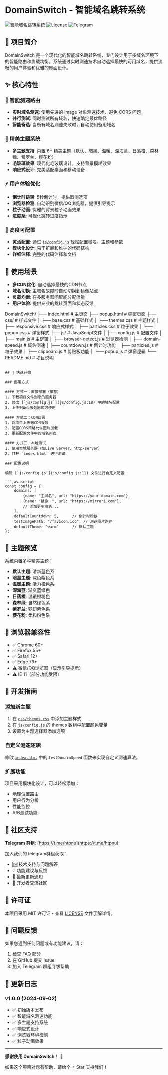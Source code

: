 # DomainSwitch - 智能域名跳转系统

![智能域名跳转系统](https://img.shields.io/badge/Version-1.0.0-blue.svg)
![License](https://img.shields.io/badge/License-MIT-green.svg)
![Telegram](https://img.shields.io/badge/Telegram-Group-blue.svg)

## 🌟 项目简介

DomainSwitch 是一个现代化的智能域名跳转系统，专门设计用于多域名环境下的智能路由和负载均衡。系统通过实时测速技术自动选择最快的可用域名，提供流畅的用户体验和优雅的界面设计。

## ✨ 核心特性

### 🚀 智能测速路由
- **实时域名测速**: 使用先进的 Image 对象测速技术，避免 CORS 问题
- **并行测试**: 同时测试所有域名，快速确定最优路径
- **智能备选**: 当所有域名测速失败时，自动使用备用域名

### 🎨 精美主题系统
- **多主题支持**: 内置 6+ 精美主题（默认、暗黑、温暖、深海蓝、日落橙、森林绿、紫罗兰、樱花粉）
- **毛玻璃效果**: 现代化毛玻璃设计，支持背景模糊效果
- **响应式设计**: 完美适配桌面和移动设备

### ⚡ 用户体验优化
- **倒计时跳转**: 5秒倒计时，提供取消选项
- **浏览器检测**: 自动识别微信/QQ浏览器，提供引导提示
- **粒子动画**: 优雅的背景粒子动画效果
- **进度条**: 可视化跳转进度指示

### 🔧 高度可配置
- **灵活配置**: 通过 [`js/config.js`](js/config.js:1) 轻松配置域名、主题和参数
- **模块化设计**: 易于扩展和维护的代码结构
- **详细注释**: 完整的代码注释和文档

## 🎯 使用场景

- **多CDN优化**: 自动选择最快的CDN节点
- **域名切换**: 主域名故障时自动切换到镜像站点
- **负载均衡**: 在多服务器间智能分配流量
- **用户体验**: 提供专业的跳转页面和状态反馈


DomainSwitch/
├── index.html              # 主页面
├── popup.html             # 弹窗页面
├── css/                   # 样式文件
│   ├── base.css           # 基础样式
│   ├── themes.css         # 主题样式
│   ├── responsive.css     # 响应式样式
│   ├── particles.css      # 粒子效果
│   └── popup.css          # 弹窗样式
├── js/                    # JavaScript文件
│   ├── config.js          # 配置文件
│   ├── main.js            # 主逻辑
│   ├── browser-detect.js  # 浏览器检测
│   ├── domain-speed.js    # 域名测速
│   ├── countdown.js       # 倒计时功能
│   ├── particles.js       # 粒子效果
│   ├── clipboard.js       # 剪贴板功能
│   └── popup.js           # 弹窗逻辑
└── README.md             # 项目说明
```

## 🚀 快速开始

### 部署方式

#### 方式一：直接部署（推荐）
1. 下载项目文件到您的服务器
2. 修改 [`js/config.js`](js/config.js:18) 中的域名配置
3. 上传到Web服务器即可使用

#### 方式二：CDN部署
1. 将项目上传到CDN服务
2. 配置CORS策略允许图片加载
3. 更新配置文件中的域名列表

#### 方式三：本地测试
1. 使用本地服务器（如Live Server、http-server）
2. 打开 `index.html` 进行测试

### 配置说明

编辑 [`js/config.js`](js/config.js:11) 文件进行自定义配置：

```javascript
const config = {
    domains: [
        {name: "主域名", url: "https://your-domain.com"},
        {name: "镜像一", url: "https://mirror1.com"},
        // 添加更多域名...
    ],
    defaultCountdown: 5,      // 倒计时秒数
    testImagePath: "/favicon.ico", // 测速图片路径
    defaultTheme: "warm"      // 默认主题
};
```

## 🎨 主题预览

系统内置多种精美主题：
- **默认主题**: 清新蓝色系
- **暗黑主题**: 深色紫色系  
- **温暖主题**: 活力橙色系
- **深海蓝**: 渐变蓝绿色
- **日落橙**: 温暖橙粉色
- **森林绿**: 自然绿色系
- **紫罗兰**: 梦幻紫色系
- **樱花粉**: 柔和粉色系

## 📱 浏览器兼容性

- ✅ Chrome 60+
- ✅ Firefox 55+
- ✅ Safari 12+
- ✅ Edge 79+
- ⚠️ 微信/QQ浏览器（显示引导提示）
- ⚠️ IE 11（部分功能受限）

## 🔧 开发指南

### 添加新主题
1. 在 [`css/themes.css`](css/themes.css:1) 中添加主题样式
2. 在 [`js/config.js`](js/config.js:50) 的 themes 数组中配置颜色变量
3. 设置为主题选择器添加选项

### 自定义测速逻辑
修改 [`index.html`](index.html:94) 中的 `testDomainSpeed` 函数来实现自定义测速算法。

### 扩展功能
项目采用模块化设计，可以轻松添加：
- 地理位置路由
- 用户行为分析
- 性能监控
- A/B测试功能

## 🤝 社区支持

**Telegram 群组**: [https://t.me/htpnu](https://t.me/htpnu)

加入我们的Telegram群组获取：
- 🆘 技术支持与问题解答
- 💡 功能建议与反馈
- 🔄 最新更新通知
- 👥 开发者交流社区

## 📄 许可证

本项目采用 MIT 许可证 - 查看 [LICENSE](LICENSE) 文件了解详情。

## 🐛 问题反馈

如果您遇到任何问题或有功能建议，请：
1. 检查 [FAQ](#) 部分
2. 在 GitHub 提交 Issue
3. 加入 Telegram 群组寻求帮助

## 🌟 更新日志

### v1.0.0 (2024-09-02)
- ✅ 初始版本发布
- ✅ 智能域名测速功能
- ✅ 多主题支持系统
- ✅ 响应式设计
- ✅ 浏览器环境检测
- ✅ 粒子动画效果

---

**感谢使用 DomainSwitch！** 🚀

如果这个项目对您有帮助，请给个 ⭐ Star 支持我们！
